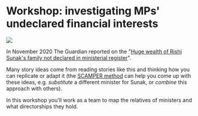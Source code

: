 # Workshop: investigating MPs' undeclared financial interests

![](https://i.guim.co.uk/img/media/ce5424d2775f212820c597c7439025ae5b594c47/0_0_1208_2081/master/1208.jpg?width=620&quality=85&auto=format&fit=max&s=e1bc7e136a3d639ac3633abef71a1beb)

In November 2020 The Guardian reported on the "[Huge wealth of Rishi Sunak's family not declared in ministerial register](https://www.theguardian.com/politics/2020/nov/27/huge-wealth-of-sunaks-family-not-declared-in-ministerial-register)".

Many story ideas come from reading stories like this and thinking how you can replicate or adapt it (the [SCAMPER method](https://www.designorate.com/a-guide-to-the-scamper-technique-for-creative-thinking/) can help you come up with these ideas, e.g. *substitute* a different minister for Sunak, or *combine* this approach with others).

In this workshop you'll work as a team to map the relatives of ministers and what directorships they hold.

